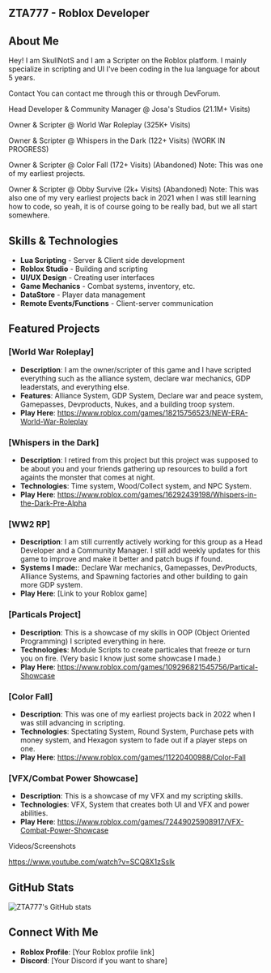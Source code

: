 ## ZTA777 - Roblox Developer

## About Me
Hey! I am SkullNotS and I am a Scripter on the Roblox platform. I mainly specialize in scripting and UI I've been coding in the lua language for about 5 years.

Contact
You can contact me through this or through DevForum.

Head Developer & Community Manager @ Josa's Studios (21.1M+ Visits)

Owner & Scripter @ World War Roleplay (325K+ Visits)

Owner & Scripter @ Whispers in the Dark (122+ Visits) (WORK IN PROGRESS)

Owner & Scripter @ Color Fall (172+ Visits) (Abandoned) Note: This was one of my earliest projects.

Owner & Scripter @ Obby Survive (2k+ Visits) (Abandoned) Note: This was also one of my very earliest projects back in 2021 when I was still learning how to code, so yeah, it is of course going to be really bad, but we all start somewhere.

## Skills & Technologies
- **Lua Scripting** - Server & Client side development
- **Roblox Studio** - Building and scripting
- **UI/UX Design** - Creating user interfaces
- **Game Mechanics** - Combat systems, inventory, etc.
- **DataStore** - Player data management
- **Remote Events/Functions** - Client-server communication

## Featured Projects

### [World War Roleplay]
- **Description**: I am the owner/scripter of this game and I have scripted everything such as the alliance system, declare war mechanics, GDP leaderstats, and everything else.
- **Features**: Alliance System, GDP System, Declare war and peace system, Gamepasses, Devproducts, Nukes, and a building troop system.
- **Play Here**: https://www.roblox.com/games/18215756523/NEW-ERA-World-War-Roleplay

### [Whispers in the Dark]
- **Description**: I retired from this project but this project was supposed to be about you and your friends gathering up resources to build a fort againts the monster that comes at night.
- **Technologies**: Time system, Wood/Collect system, and NPC System.
- **Play Here**: https://www.roblox.com/games/16292439198/Whispers-in-the-Dark-Pre-Alpha

### [WW2 RP]
- **Description**: I am still currently actively working for this group as a Head Developer and a Community Manager. I still add weekly updates for this game to improve and make it better and patch bugs if found.
- **Systems I made:**: Declare War mechanics, Gamepasses, DevProducts, Alliance Systems, and Spawning factories and other building to gain more GDP system.
- **Play Here**: [Link to your Roblox game]


### [Particals Project]
- **Description**: This is a showcase of my skills in OOP (Object Oriented Programming) I scripted everything in here.
- **Technologies**: Module Scripts to create particales that freeze or turn you on fire. (Very basic I know just some showcase I made.)
- **Play Here**: https://www.roblox.com/games/109296821545756/Partical-Showcase

### [Color Fall]
- **Description**: This was one of my earliest projects back in 2022 when I was still advancing in scripting.
- **Technologies**: Spectating System, Round System, Purchase pets with money system, and Hexagon system to fade out if a player steps on one.
- **Play Here**: https://www.roblox.com/games/11220400988/Color-Fall

### [VFX/Combat Power Showcase]
- **Description**: This is a showcase of my VFX and my scripting skills.
- **Technologies**: VFX, System that creates both UI and VFX and power abilities.
- **Play Here**: https://www.roblox.com/games/72449025908917/VFX-Combat-Power-Showcase


Videos/Screenshots

https://www.youtube.com/watch?v=SCQ8X1zSslk




## GitHub Stats
![ZTA777's GitHub stats](https://github-readme-stats.vercel.app/api?username=ZTA777&show_icons=true&theme=dark)

## Connect With Me
- **Roblox Profile**: [Your Roblox profile link]
- **Discord**: [Your Discord if you want to share]
